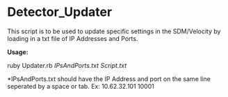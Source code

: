# Detector_Updater

This script is to be used to update specific settings in the SDM/Velocity by loading in a txt file of IP Addresses and Ports.

**Usage:**

ruby Updater.rb *IPsAndPorts.txt* *Script.txt*

*IPsAndPorts.txt should have the IP Address and port on the same line seperated by a space or tab. 
Ex: 10.62.32.101  10001

